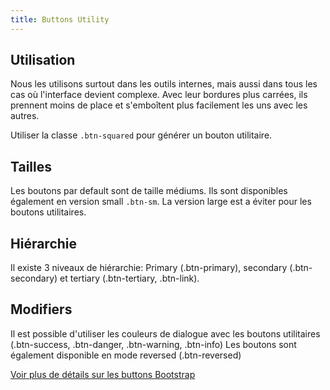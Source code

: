 ```yaml
---
title: Buttons Utility
---
```


## Utilisation

Nous les utilisons surtout dans les outils internes, mais aussi dans tous les cas où l'interface devient complexe. Avec leur bordures plus carrées, ils prennent moins de place et s'emboîtent plus facilement les uns avec les autres.

Utiliser la classe <code>.btn-squared</code> pour générer un bouton utilitaire.


## Tailles

Les boutons par default sont de taille médiums. Ils sont disponibles également en version small <code>.btn-sm</code>. La version large est a éviter pour les boutons utilitaires.


## Hiérarchie

Il existe 3 niveaux de hiérarchie: Primary (.btn-primary), secondary (.btn-secondary) et tertiary (.btn-tertiary, .btn-link).


## Modifiers

Il est possible d'utiliser les couleurs de dialogue avec les boutons utilitaires (.btn-success, .btn-danger, .btn-warning, .btn-info)
Les boutons sont également disponible en mode reversed (.btn-reversed)


[Voir plus de détails sur les buttons Bootstrap](https://getbootstrap.com/docs/4.3/components/buttons/)
